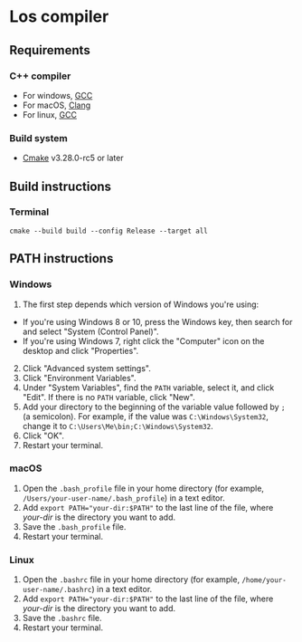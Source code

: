 # Los compiler

## Requirements
### C++ compiler
 - For windows, [GCC](https://code.visualstudio.com/docs/cpp/config-mingw#_prerequisites)
 - For macOS, [Clang](https://code.visualstudio.com/docs/cpp/config-clang-mac#_prerequisites)
 - For linux, [GCC](https://code.visualstudio.com/docs/cpp/config-linux#_prerequisites)

### Build system
 - [Cmake](https://cmake.org/download/) v3.28.0-rc5 or later

## Build instructions
### Terminal
```
cmake --build build --config Release --target all
```

## PATH instructions

### Windows

1. The first step depends which version of Windows you're using:
  * If you're using Windows 8 or 10, press the Windows key, then search for and
    select "System (Control Panel)".
  * If you're using Windows 7, right click the "Computer" icon on the desktop
    and click "Properties".
2. Click "Advanced system settings".
3. Click "Environment Variables".
4. Under "System Variables", find the `PATH` variable, select it, and click
   "Edit". If there is no `PATH` variable, click "New".
5. Add your directory to the beginning of the variable value followed by `;` (a
   semicolon). For example, if the value was `C:\Windows\System32`, change it to
   `C:\Users\Me\bin;C:\Windows\System32`.
6. Click "OK".
7. Restart your terminal.

### macOS

1. Open the `.bash_profile` file in your home directory (for example,
   `/Users/your-user-name/.bash_profile`) in a text editor.
2. Add `export PATH="your-dir:$PATH"` to the last line of the file, where
   *your-dir* is the directory you want to add.
3. Save the `.bash_profile` file.
4. Restart your terminal.

### Linux

1. Open the `.bashrc` file in your home directory (for example,
   `/home/your-user-name/.bashrc`) in a text editor.
2. Add `export PATH="your-dir:$PATH"` to the last line of the file, where
   *your-dir* is the directory you want to add.
3. Save the `.bashrc` file.
4. Restart your terminal.
